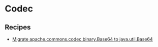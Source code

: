 # Codec

## Recipes

* [Migrate apache.commons.codec.binary.Base64 to java.util.Base64](broken-reference)
